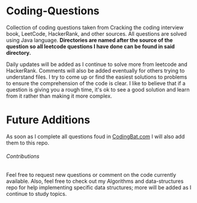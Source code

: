 # Coding-Questions
Collection of coding questions taken from Cracking the coding interview book, LeetCode, HackerRank, and other sources. All questions are solved using Java language. **Directories are named after the source of the question so all leetcode questions I have done can be found in said directory.** 

Daily updates will be added as I continue to solve more from leetcode and HackerRank. Comments will also be added eventually for others trying to understand files. I try to come up or find the easiest solutions to problems to ensure the comprehension of the code is clear. I like to believe that if a question is giving you a rough time, it's ok to see a good solution and learn from it rather than making it more complex.

# Future Additions
As soon as I complete all questions foud in [CodingBat.com](https://codingbat.com/) I will also add them to this repo.

###### Contributions
Feel free to request new questions or comment on the code currently available. Also, feel free to check out my Algorithms and data-structures repo for help implementing specific data structures; more will be added as I continue to study topics.
